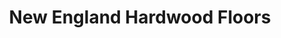 ---
title: "New England Hardwood Floors"
url: /bridgeport/new-england-hardwood-floors/
shop: flooring
---